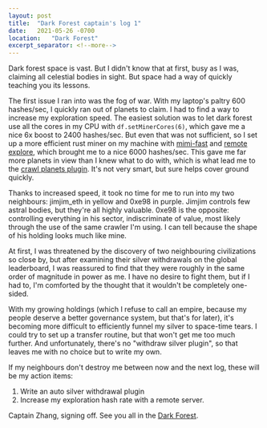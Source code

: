 ```yaml
---
layout: post
title:  "Dark Forest captain's log 1"
date:   2021-05-26 -0700
location:   "Dark Forest"
excerpt_separator: <!--more-->
---
```


Dark forest space is vast. But I didn't know that at first, busy as I was, claiming all celestial bodies in sight. But space had a way of quickly teaching you its lessons. <!--more-->

The first issue I ran into was the fog of war. With my laptop's paltry 600 hashes/sec, I quickly ran out of planets to claim. I had to find a way to increase my exploration speed. The easiest solution was to let dark forest use all the cores in my CPU with `df.setMinerCores(6)`, which gave me a nice 6x boost to 2400 hashes/sec. But even that was not sufficient, so I set up a more efficient rust miner on my machine with [mimi-fast](https://github.com/projectsophon/darkforest-rs/tree/main/mimc-fast) and [remote explore](https://github.com/darkforest-eth/plugins/tree/master/content/productivity/remote-explore), which brought me to a nice 6000 hashes/sec. This gave me far more planets in view than I knew what to do with, which is what lead me to the [crawl planets plugin](https://github.com/darkforest-eth/plugins/blob/master/content/productivity/crawl-planets/plugin.js). It's not very smart, but sure helps cover ground quickly.

Thanks to increased speed, it took no time for me to run into my two neighbours: jimjim_eth in yellow and 0xe98 in purple. Jimjim controls few astral bodies, but they're all highly valuable. 0xe98 is the opposite: controlling everything in his sector, indiscriminate of value, most likely through the use of the same crawler I'm using. I can tell because the shape of his holding looks much like mine.

At first, I was threatened by the discovery of two neighbouring civilizations so close by, but after examining their silver withdrawals on the global leaderboard, I was reassured to find that they were roughly in the same order of magnitude in power as me. I have no desire to fight them, but if I had to, I'm comforted by the thought that it wouldn't be completely one-sided.

With my growing holdings (which I refuse to call an empire, because my people deserve a better governance system, but that's for later), it's becoming more difficult to efficiently funnel my silver to space-time tears. I could try to set up a transfer routine, but that won't get me too much further. And unfortunately, there's no "withdraw silver plugin", so that leaves me with no choice but to write my own. 

If my neighbours don't destroy me between now and the next log, these will be my action items:

1. Write an auto silver withdrawal plugin
2. Increase my exploration hash rate with a remote server. 

Captain Zhang, signing off. See you all in the [Dark Forest](zkga.me).